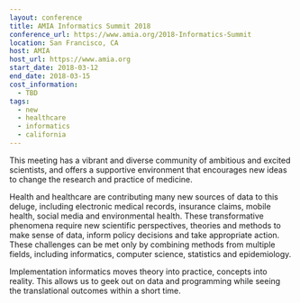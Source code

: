 ```yaml
---
layout: conference
title: AMIA Informatics Summit 2018
conference_url: https://www.amia.org/2018-Informatics-Summit
location: San Francisco, CA
host: AMIA
host_url: https://www.amia.org
start_date: 2018-03-12
end_date: 2018-03-15
cost_information:
  - TBD
tags:
  - new
  - healthcare
  - informatics
  - california
---
```


This meeting has a vibrant and diverse community of ambitious and excited scientists, and offers a supportive environment that encourages new ideas to change the research and practice of medicine.

Health and healthcare are contributing many new sources of data to this deluge, including electronic medical records, insurance claims, mobile health, social media and environmental health. These transformative phenomena require new scientific perspectives, theories and methods to make sense of data, inform policy decisions and take appropriate action. These challenges can be met only by combining methods from multiple fields, including informatics, computer science, statistics and epidemiology.

Implementation informatics moves theory into practice, concepts into reality. This allows us to geek out on data and programming while seeing the translational outcomes within a short time.

